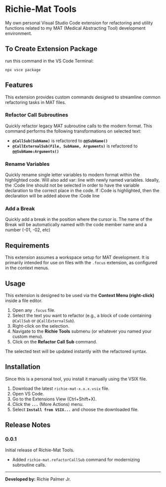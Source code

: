 # Richie-Mat Tools

My own personal Visual Studio Code extension for refactoring and utility functions related to my MAT (Medical Abstracting Tool) development environment.

## To Create Extension Package

run this command in the VS Code Terminal:

    npx vsce package

## Features

This extension provides custom commands designed to streamline common refactoring tasks in MAT files.

### Refactor Call Subroutines

Quickly refactor legacy MAT subroutine calls to the modern format. This command performs the following transformations on selected text:

* **`@CallSub(SubName)`** is refactored to **`@@SubName()`**
* **`@CallExternalSub(File, SubName, Arguments)`** is refactored to **`@@SubName:Arguments()`**

### Rename Variables
Quickly rename single letter variables to modern format within the highlighted code. Will also add var: line with newly named variables. Ideally, the :Code line should not be selected in order to have the variable declaration to the correct place in the code. If :Code is highlighted, then the declaration will be added above the :Code line

### Add a Break
Quickly add a break in the position where the cursor is. The name of the Break will be automatically named with the code member name and a number (-01, -02, etc)

## Requirements

This extension assumes a workspace setup for MAT development. It is primarily intended for use on files with the `.focus` extension, as configured in the context menus.

## Usage

This extension is designed to be used via the **Context Menu (right-click)** inside a file editor.

1.  Open any `.focus` file.
2.  Select the text you want to refactor (e.g., a block of code containing `@CallSub` or `@CallExternalSub`).
3.  Right-click on the selection.
4.  Navigate to the **Richie Tools** submenu (or whatever you named your custom menu).
5.  Click on the **Refactor Call Sub** command.

The selected text will be updated instantly with the refactored syntax.

## Installation

Since this is a personal tool, you install it manually using the VSIX file.

1.  Download the latest `richie-mat-x.x.x.vsix` file.
2.  Open VS Code.
3.  Go to the Extensions View (Ctrl+Shift+X).
4.  Click the **`...`** (More Actions) menu.
5.  Select **`Install from VSIX...`** and choose the downloaded file.

## Release Notes

### 0.0.1

Initial release of Richie-Mat Tools.
* Added `richie-mat.refactorCallSub` command for modernizing subroutine calls.

---

**Developed by:** Richie Palmer Jr.